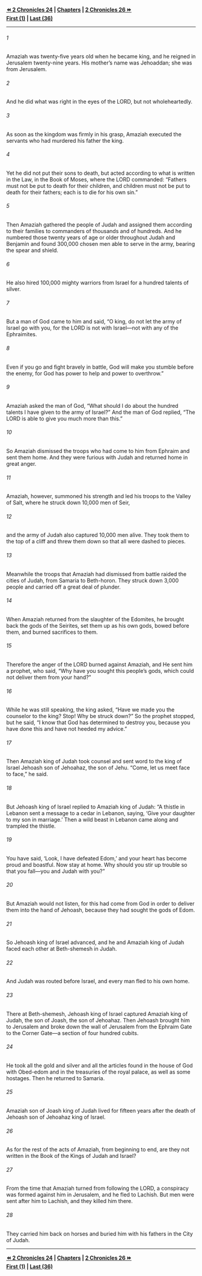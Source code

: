   
**[⏪ 2 Chronicles 24](./2%20Chronicles%2024.md) | [Chapters](./_index.md) | [2 Chronicles 26 ⏩](./2%20Chronicles%2026.md)**  
**[First (1)](./2%20Chronicles%201.md) | [Last (36)](./2%20Chronicles%2036.md)**  
  
---  
  
###### 1  
Amaziah was twenty-five years old when he became king, and he reigned in Jerusalem twenty-nine years. His mother’s name was Jehoaddan; she was from Jerusalem.  
  
###### 2  
And he did what was right in the eyes of the LORD, but not wholeheartedly.  
  
###### 3  
As soon as the kingdom was firmly in his grasp, Amaziah executed the servants who had murdered his father the king.  
  
###### 4  
Yet he did not put their sons to death, but acted according to what is written in the Law, in the Book of Moses, where the LORD commanded: “Fathers must not be put to death for their children, and children must not be put to death for their fathers; each is to die for his own sin.”  
  
###### 5  
Then Amaziah gathered the people of Judah and assigned them according to their families to commanders of thousands and of hundreds. And he numbered those twenty years of age or older throughout Judah and Benjamin and found 300,000 chosen men able to serve in the army, bearing the spear and shield.  
  
###### 6  
He also hired 100,000 mighty warriors from Israel for a hundred talents of silver.  
  
###### 7  
But a man of God came to him and said, “O king, do not let the army of Israel go with you, for the LORD is not with Israel—not with any of the Ephraimites.  
  
###### 8  
Even if you go and fight bravely in battle, God will make you stumble before the enemy, for God has power to help and power to overthrow.”  
  
###### 9  
Amaziah asked the man of God, “What should I do about the hundred talents I have given to the army of Israel?” And the man of God replied, “The LORD is able to give you much more than this.”  
  
###### 10  
So Amaziah dismissed the troops who had come to him from Ephraim and sent them home. And they were furious with Judah and returned home in great anger.  
  
###### 11  
Amaziah, however, summoned his strength and led his troops to the Valley of Salt, where he struck down 10,000 men of Seir,  
  
###### 12  
and the army of Judah also captured 10,000 men alive. They took them to the top of a cliff and threw them down so that all were dashed to pieces.  
  
###### 13  
Meanwhile the troops that Amaziah had dismissed from battle raided the cities of Judah, from Samaria to Beth-horon. They struck down 3,000 people and carried off a great deal of plunder.  
  
###### 14  
When Amaziah returned from the slaughter of the Edomites, he brought back the gods of the Seirites, set them up as his own gods, bowed before them, and burned sacrifices to them.  
  
###### 15  
Therefore the anger of the LORD burned against Amaziah, and He sent him a prophet, who said, “Why have you sought this people’s gods, which could not deliver them from your hand?”  
  
###### 16  
While he was still speaking, the king asked, “Have we made you the counselor to the king? Stop! Why be struck down?” So the prophet stopped, but he said, “I know that God has determined to destroy you, because you have done this and have not heeded my advice.”  
  
###### 17  
Then Amaziah king of Judah took counsel and sent word to the king of Israel Jehoash son of Jehoahaz, the son of Jehu. “Come, let us meet face to face,” he said.  
  
###### 18  
But Jehoash king of Israel replied to Amaziah king of Judah: “A thistle in Lebanon sent a message to a cedar in Lebanon, saying, ‘Give your daughter to my son in marriage.’ Then a wild beast in Lebanon came along and trampled the thistle.  
  
###### 19  
You have said, ‘Look, I have defeated Edom,’ and your heart has become proud and boastful. Now stay at home. Why should you stir up trouble so that you fall—you and Judah with you?”  
  
###### 20  
But Amaziah would not listen, for this had come from God in order to deliver them into the hand of Jehoash, because they had sought the gods of Edom.  
  
###### 21  
So Jehoash king of Israel advanced, and he and Amaziah king of Judah faced each other at Beth-shemesh in Judah.  
  
###### 22  
And Judah was routed before Israel, and every man fled to his own home.  
  
###### 23  
There at Beth-shemesh, Jehoash king of Israel captured Amaziah king of Judah, the son of Joash, the son of Jehoahaz. Then Jehoash brought him to Jerusalem and broke down the wall of Jerusalem from the Ephraim Gate to the Corner Gate—a section of four hundred cubits.  
  
###### 24  
He took all the gold and silver and all the articles found in the house of God with Obed-edom and in the treasuries of the royal palace, as well as some hostages. Then he returned to Samaria.  
  
###### 25  
Amaziah son of Joash king of Judah lived for fifteen years after the death of Jehoash son of Jehoahaz king of Israel.  
  
###### 26  
As for the rest of the acts of Amaziah, from beginning to end, are they not written in the Book of the Kings of Judah and Israel?  
  
###### 27  
From the time that Amaziah turned from following the LORD, a conspiracy was formed against him in Jerusalem, and he fled to Lachish. But men were sent after him to Lachish, and they killed him there.  
  
###### 28  
They carried him back on horses and buried him with his fathers in the City of Judah.  
  
  
---  
  
**[⏪ 2 Chronicles 24](./2%20Chronicles%2024.md) | [Chapters](./_index.md) | [2 Chronicles 26 ⏩](./2%20Chronicles%2026.md)**  
**[First (1)](./2%20Chronicles%201.md) | [Last (36)](./2%20Chronicles%2036.md)**  
  
